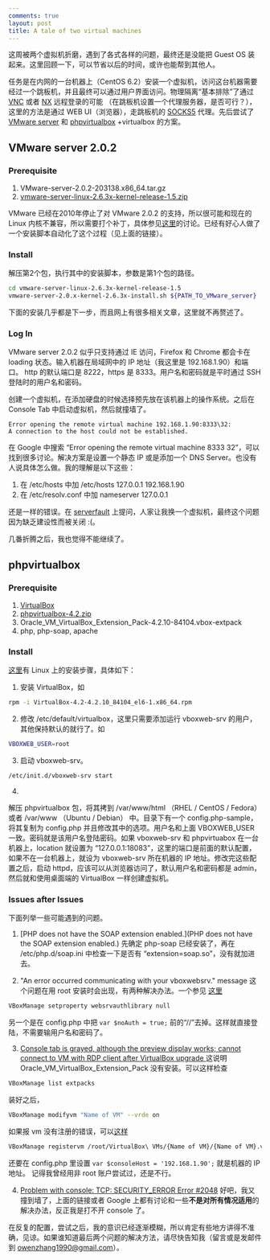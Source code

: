 ```yaml
---
comments: true
layout: post
title: A tale of two virtual machines
---
```


这周被两个虚拟机折磨，遇到了各式各样的问题，最终还是没能把 Guest OS 装起来。这里回顾一下，可以节省以后的时间，或许也能帮到其他人。

任务是在内网的一台机器上（CentOS 6.2）安装一个虚拟机，访问这台机器需要经过一个跳板机，并且最终可以通过用户界面访问。物理隔离“基本排除”了通过 [VNC](http://www.realvnc.com/) 或者 [NX](http://www.nomachine.com/) 远程登录的可能 （在跳板机设置一个代理服务器，是否可行？），这里的方法是通过 WEB UI（浏览器），走跳板机的 [SOCKS5](http://en.wikipedia.org/wiki/SOCKS) 代理。先后尝试了 [VMware server](http://www.vmware.com/products/server/overview.html) 和 [phpvirtualbox](https://code.google.com/p/phpvirtualbox/) +virtualbox 的方案。

## VMware server 2.0.2

### Prerequisite

1. VMware-server-2.0.2-203138.x86_64.tar.gz
2. [vmware-server-linux-2.6.3x-kernel-release-1.5.zip](https://github.com/raducotescu/vmware-server-linux-2.6.3x-kernel)

VMware 已经在2010年停止了对 VMware 2.0.2 的支持，所以很可能和现在的 Linux 内核不兼容，所以需要打个补丁，具体参见[这里](http://communities.vmware.com/message/1891517?tstart=0)的讨论。已经有好心人做了一个安装脚本自动化了这个过程（见上面的链接）。

### Install

解压第2个包，执行其中的安装脚本，参数是第1个包的路径。

```bash
cd vmware-server-linux-2.6.3x-kernel-release-1.5
vmware-server-2.0.x-kernel-2.6.3x-install.sh ${PATH_TO_VMware_server}
```

下面的安装几乎都是下一步，而且网上有很多相关文章，这里就不再赘述了。

### Log In


VMware server 2.0.2 似乎只支持通过 IE 访问，Firefox 和 Chrome 都会卡在 loading 状态。输入机器在局域网中的 IP 地址（我这里是 192.168.1.90）和端口。 http 的默认端口是 8222，https 是 8333。用户名和密码就是平时通过 SSH 登陆时的用户名和密码。

创建一个虚拟机，在添加硬盘的时候选择预先放在该机器上的操作系统。之后在 Console Tab 中启动虚拟机，然后就撞墙了。

```
Error opening the remote virtual machine 192.168.1.90:8333\32: 
A connection to the host could not be established.
```

在 Google 中搜索 “Error opening the remote virtual machine 8333 32”，可以找到很多讨论。解决方案是设置一个静态 IP 或是添加一个 DNS Server。也没有人说具体怎么做。我的理解是以下这些：

1. 在 /etc/hosts 中加 /etc/hosts 127.0.0.1 192.168.1.90 
2. 在 /etc/resolv.conf 中加 nameserver 127.0.0.1 


还是一样的错误。在 [serverfault](http://serverfault.com/questions/493330/vmware-server-2-0-2-error-opening-the-remote-virtual-machine-hostip8333-32) 上提问，人家让我换一个虚拟机，最终这个问题因为缺乏建设性而被关闭 :(。

几番折腾之后，我也觉得不能继续了。

## phpvirtualbox

### Prerequisite

1. [VirtualBox](https://www.virtualbox.org/wiki/Linux_Downloads)
2. [phpvirtualbox-4.2.zip](https://code.google.com/p/phpvirtualbox/downloads/detail?name=phpvirtualbox-4.2-4.zip&can=2&q=)
3. Oracle_VM_VirtualBox_Extension_Pack-4.2.10-84104.vbox-extpack
4. php, php-soap, apache

### Install

[这里](https://code.google.com/p/phpvirtualbox/wiki/vboxwebServiceConfigLinux)有 Linux 上的安装步骤，具体如下：

1. 安装 VirtualBox，如

```bash
rpm -i VirtualBox-4.2-4.2.10_84104_el6-1.x86_64.rpm
```

2. 修改 /etc/default/virtualbox，这里只需要添加运行 vboxweb-srv 的用户，其他保持默认的就行了。如

```bash
VBOXWEB_USER=root
```

3. 启动 vboxweb-srv。

```bash
/etc/init.d/vboxweb-srv start
```

4. 
解压 phpvirtualbox 包，将其拷到 /var/www/html （RHEL / CentOS / Fedora）或者 /var/www （Ubuntu / Debian） 中。目录下有一个 config.php-sample，将其复制为 config.php 并且修改其中的选项。用户名和上面 VBOXWEB_USER 一致。密码就是该用户名登陆密码。如果 vboxweb-srv 和 phpvirtuabox 在一台机器上，location 就设置为 “127.0.0.1:18083”，这里的端口是前面的默认配置，如果不在一台机器上，就设为 vboxweb-srv 所在机器的 IP 地址。修改完这些配置之后，启动 httpd，应该可以从浏览器访问了，默认用户名和密码都是 admin，然后就和使用桌面端的 VirtualBox 一样创建虚拟机。

### Issues after Issues

下面列举一些可能遇到的问题。

1. [PHP does not have the SOAP extension enabled.](PHP does not have the SOAP extension enabled.)
先确定 php-soap 已经安装了，再在 /etc/php.d/soap.ini 中检查一下是否有 “extension=soap.so”，没有就加进去。

2. "An error occurred communicating with your vboxwebsrv." message
这个问题在用 root 安装时会出现，有两种解决办法。一个参见 [这里](http://jax-ws-commons.java.net/virtualbox/)
```bash
VBoxManage setproperty websrvauthlibrary null
```

另一个是在 config.php 中把 `var $noAuth = true;` 前的“//”去掉。这样就直接登陆，不需要输用户名和密码了。

3. [Console tab is grayed, although the preview display works; cannot connect to VM with RDP client after VirtualBox upgrade ](https://code.google.com/p/phpvirtualbox/issues/detail?id=547)
这说明 Oracle_VM_VirtualBox_Extension_Pack 没有安装。可以这样检查

```bash
VBoxManage list extpacks
```

装好之后，

```bash
VBoxManage modifyvm "Name of VM" --vrde on
```

如果报 vm 没有注册的错误，可以[这样](http://karim-ouda.blogspot.com/2011/07/errors-solutions-19.html)

```bash
VBoxManage registervm /root/VirtualBox\ VMs/{Name of VM}/{Name of VM}.vbox 
```

还要在 config.php 里设置 `var $consoleHost = '192.168.1.90';` 就是机器的 IP 地址。
记得我曾经用非 root 账户尝试过，还是不行。

4. [Problem with console: TCP: SECURITY_ERROR Error #2048](https://code.google.com/p/phpvirtualbox/issues/detail?id=621)
好吧，我又撞到墙了，上面的链接或者 Google 上都有讨论和一些**不是对所有情况适用**的解决办法，反正我是打不开 console 了。

在反复的配置，尝试之后，我的意识已经逐渐模糊，所以肯定有些地方讲得不准确，见谅。如果谁知道最后两个问题的解决方法，请尽快告知我（留言或是发邮件到 owenzhang1990@gmail.com）。

